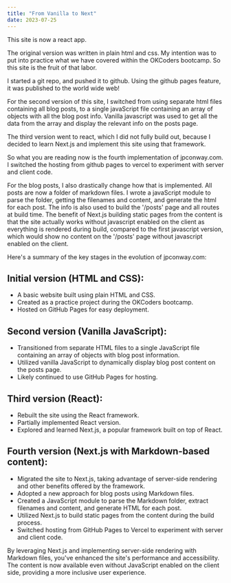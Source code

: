 ```yaml
---
title: "From Vanilla to Next"
date: 2023-07-25
---
```


This site is now a react app.

The original version was written in plain html and css. My intention was to put into practice what we have covered within the OKCoders bootcamp. So this site is the fruit of that labor.

I started a git repo, and pushed it to github. Using the github pages feature, it was published to the world wide web!

For the second version of this site, I switched from using separate html files containing all blog posts, to a single javaScript file containing an array of objects with all the blog post info. Vanilla javascript was used to get all the data from the array and display the relevant info on the posts page.

The third version went to react, which I did not fully build out, because I decided to learn Next.js and implement this site using that framework.

So what you are reading now is the fourth implementation of jpconway.com. I switched the hosting from github pages to vercel to experiment with server and client code.

For the blog posts, I also drastically change how that is implemented. All posts are now a folder of markdown files. I wrote a javaScript module to parse the folder, getting the filenames and content, and generate the html for each post. The info is also used to build the '/posts' page and all routes at build time. The benefit of Next.js building static pages from the content is that the site actually works without javascript enabled on the client as everything is rendered during build, compared to the first javascript version, which would show no content on the '/posts' page without javascript enabled on the client.

Here's a summary of the key stages in the evolution of jpconway.com:

## Initial version (HTML and CSS):

-   A basic website built using plain HTML and CSS.
-   Created as a practice project during the OKCoders bootcamp.
-   Hosted on GitHub Pages for easy deployment.

## Second version (Vanilla JavaScript):

-   Transitioned from separate HTML files to a single JavaScript file containing an array of objects with blog post information.
-   Utilized vanilla JavaScript to dynamically display blog post content on the posts page.
-   Likely continued to use GitHub Pages for hosting.

## Third version (React):

-   Rebuilt the site using the React framework.
-   Partially implemented React version.
-   Explored and learned Next.js, a popular framework built on top of React.

## Fourth version (Next.js with Markdown-based content):

-   Migrated the site to Next.js, taking advantage of server-side rendering and other benefits offered by the framework.
-   Adopted a new approach for blog posts using Markdown files.
-   Created a JavaScript module to parse the Markdown folder, extract filenames and content, and generate HTML for each post.
-   Utilized Next.js to build static pages from the content during the build process.
-   Switched hosting from GitHub Pages to Vercel to experiment with server and client code.

By leveraging Next.js and implementing server-side rendering with Markdown files, you've enhanced the site's performance and accessibility. The content is now available even without JavaScript enabled on the client side, providing a more inclusive user experience.
